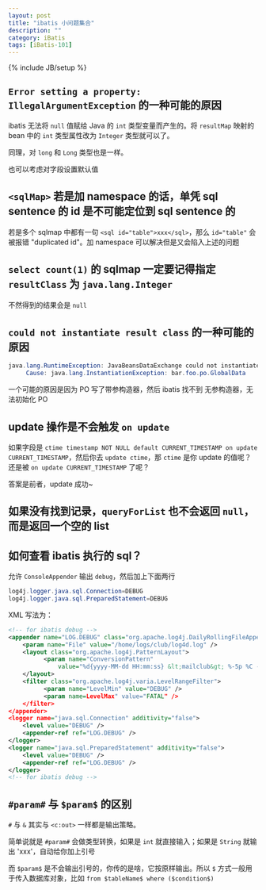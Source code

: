 ```yaml
---
layout: post
title: "ibatis 小问题集合"
description: ""
category: iBatis
tags: [iBatis-101]
---
```

{% include JB/setup %}

## `Error setting a property: IllegalArgumentException` 的一种可能的原因

ibatis 无法将 `null` 值赋给 Java 的 `int` 类型变量而产生的。将 `resultMap` 映射的 bean 中的 `int` 类型属性改为 `Integer` 类型就可以了。

同理，对 `long` 和 `Long` 类型也是一样。

也可以考虑对字段设置默认值

## `<sqlMap>` 若是加 namespace 的话，单凭 sql sentence 的 id 是不可能定位到 sql sentence 的

若是多个 sqlmap 中都有一句 `<sql id="table">xxx</sql>`，那么 `id="table"` 会被报错 "duplicated id"。加 namespace 可以解决但是又会陷入上述的问题

## `select count(1)` 的 sqlmap 一定要记得指定 `resultClass` 为 `java.lang.Integer`

不然得到的结果会是 `null`

## `could not instantiate result class` 的一种可能的原因

```java
java.lang.RuntimeException: JavaBeansDataExchange could not instantiate result class.
     Cause: java.lang.InstantiationException: bar.foo.po.GlobalData
```

一个可能的原因是因为 PO 写了带参构造器，然后 ibatis 找不到 无参构造器，无法初始化 PO

## update 操作是不会触发 `on update`

如果字段是 `ctime timestamp NOT NULL default CURRENT_TIMESTAMP on update CURRENT_TIMESTAMP`，然后你去 `update ctime`，那 `ctime` 是你 update 的值呢？还是被 `on update CURRENT_TIMESTAMP` 了呢？

答案是前者，update 成功~

## 如果没有找到记录，`queryForList` 也不会返回 `null`，而是返回一个空的 list

## 如何查看 ibatis 执行的 sql？

允许 `ConsoleAppender` 输出 `debug`，然后加上下面两行

```java
log4j.logger.java.sql.Connection=DEBUG
log4j.logger.java.sql.PreparedStatement=DEBUG
```

XML 写法为：

```xml
<!-- for ibatis debug -->
<appender name="LOG.DEBUG" class="org.apache.log4j.DailyRollingFileAppender">
    <param name="File" value="/home/logs/club/log4d.log" />
    <layout class="org.apache.log4j.PatternLayout">
          <param name="ConversionPattern"
              value="%d{yyyy-MM-dd HH:mm:ss} &lt;mailclub&gt; %-5p %C - %m%n" />
    </layout>
    <filter class="org.apache.log4j.varia.LevelRangeFilter">
          <param name="LevelMin" value="DEBUG" />
          <param name=LevelMax" value="FATAL" />
    </filter>
</appender>
<logger name="java.sql.Connection" additivity="false">
    <level value="DEBUG" />
    <appender-ref ref="LOG.DEBUG" />
</logger>
<logger name="java.sql.PreparedStatement" additivity="false">
    <level value="DEBUG" />
    <appender-ref ref="LOG.DEBUG" />
</logger>
<!-- for ibatis debug -->
```

## `#param#` 与 `$param$` 的区别

`#` 与 `&` 其实与 `<c:out>` 一样都是输出策略。

简单说就是 `#param#` 会做类型转换，如果是 `int` 就直接输入；如果是 `String` 就输出 'xxx'，自动给你加上引号

而 `$param$` 是不会输出引号的，你传的是啥，它按原样输出。所以 `$` 方式一般用于传入数据库对象，比如 `from $tableName$ where ($condition$)`